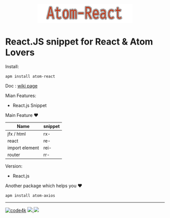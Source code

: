 <p align="center" ><img src="images/atom-react.png"></p>

#   React.JS snippet for React  & Atom Lovers

Install:

```ssh
apm install atom-react
```

Doc : [wiki page](https://github.com/code4mk/atom-react/wiki)

Mian Features:

  - React.js Snippet

  Main Feature ❤️


  | Name  |  snippet |
  |---|---|
  | jfx / html| rx- |
  | react | re- |
  |import element| rei- |
  |router | rr-|

Version:

  - React.js



  Another package which helps you   ❤️

  ```ssh
  apm install atom-axios
  ```

  ---
[![code4k](https://img.shields.io/badge/Powered-By-blue.svg)]()
<a href="https://hellolaravel.org" ><img src="https://img.shields.io/badge/Hello-Laravel-red.svg" >
<a href="https://twitter.com/code4mk" ><img src="https://img.shields.io/badge/%40-code4mk-brightgreen.svg" >
